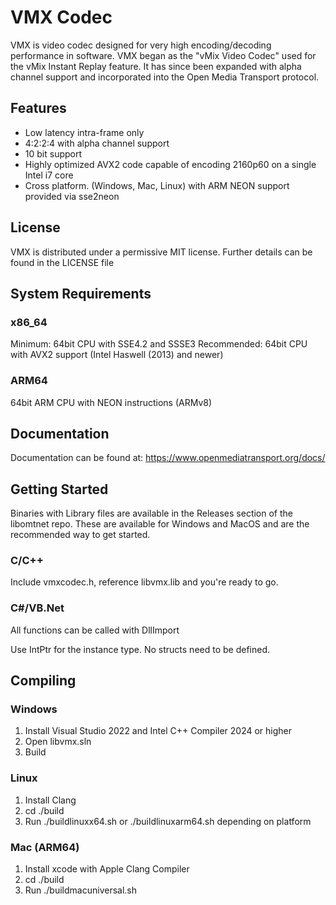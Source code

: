 # VMX Codec

VMX is video codec designed for very high encoding/decoding performance in software.
VMX began as the "vMix Video Codec" used for the vMix Instant Replay feature.
It has since been expanded with alpha channel support and incorporated into the Open Media Transport protocol.

## Features
* Low latency intra-frame only
* 4:2:2:4 with alpha channel support
* 10 bit support
* Highly optimized AVX2 code capable of encoding 2160p60 on a single Intel i7 core
* Cross platform. (Windows, Mac, Linux) with ARM NEON support provided via sse2neon

## License
VMX is distributed under a permissive MIT license. Further details can be found in the LICENSE file

## System Requirements

### x86_64
Minimum: 64bit CPU with SSE4.2 and SSSE3
Recommended: 64bit CPU with AVX2 support (Intel Haswell (2013) and newer)

### ARM64
64bit ARM CPU with NEON instructions (ARMv8)

## Documentation

Documentation can be found at: https://www.openmediatransport.org/docs/

## Getting Started

Binaries with Library files are available in the Releases section of the libomtnet repo.
These are available for Windows and MacOS and are the recommended way to get started.

### C/C++
Include vmxcodec.h, reference libvmx.lib and you're ready to go.

### C#/VB.Net
All functions can be called with DllImport

Use IntPtr for the instance type. No structs need to be defined.

## Compiling

### Windows

1. Install Visual Studio 2022 and Intel C++ Compiler 2024 or higher
2. Open libvmx.sln
3. Build

### Linux

1. Install Clang
2. cd ./build
3. Run ./buildlinuxx64.sh or ./buildlinuxarm64.sh depending on platform

### Mac (ARM64)

1. Install xcode with Apple Clang Compiler
2. cd ./build
3. Run ./buildmacuniversal.sh

